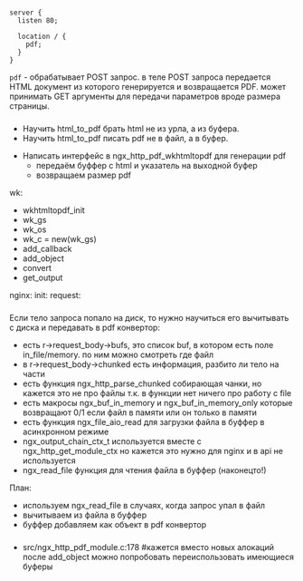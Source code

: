 
###
```
server {
  listen 80;

  location / {
    pdf;
  }
}
```

`pdf` - обрабатывает POST запрос.
в теле POST запроса передается HTML документ из которого генерируется и возвращается PDF.
может принимать GET аргументы для передачи параметров вроде размера страницы.

###
+ Научить html_to_pdf брать html не из урла, а из буфера.
+ Научить html_to_pdf писать pdf не в файл, а в буфер.
- Написать интерфейс в ngx_http_pdf_wkhtmltopdf для генерации pdf
  * передаём буффер с html и указатель на выходной буфер
  * возвращаем размер pdf

wk:
  - wkhtmltopdf_init
  - wk_gs
  - wk_os
  - wk_c = new(wk_gs)
  - add_callback
  - add_object
  - convert
  - get_output

nginx:
  init:
  request:

###
Если тело запроса попало на диск, то нужно научиться его вычитывать с диска и передавать в pdf конвертор:
 - есть r->request_body->bufs, это список buf, в котором есть поле in_file/memory. по ним можно смотреть где файл
 - в r->request_body->chunked есть информация, разбито ли тело на части
 - есть функция ngx_http_parse_chunked собирающая чанки, но кажется это не про файлы т.к. в функции нет ничего про работу с file
 - есть макросы ngx_buf_in_memory и ngx_buf_in_memory_only которые возвращают 0/1 если файл в памяти или он только в памяти
 - есть функция ngx_file_aio_read для загрузки файла в буффер в асинхронном режиме
 - ngx_output_chain_ctx_t используется вместе с ngx_http_get_module_ctx но кажется это нужно для nginx и в api не используется
 - ngx_read_file функция для чтения файла в буффер (наконецто!)

 План:
  - используем ngx_read_file в случаях, когда запрос упал в файл
  - вычитываем из файла в буффер
  - буффер добавляем как объект в pdf конвертор

###
  - src/ngx_http_pdf_module.c:178 #кажется вместо новых алокаций после add_object можно попробовать переиспользовать имеющиеся буферы

